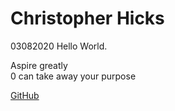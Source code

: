 <link rel="stylesheet" type="text/css" href="style.css"><script type="text/javascript" src="script.js"></script>

# Christopher Hicks
03082020
Hello World.  

Aspire greatly  
0 can take away your purpose

[GitHub](https://github.com/spudunk)  
